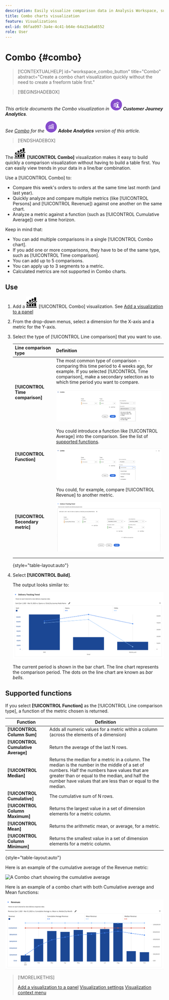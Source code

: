 ```yaml
---
description: Easily visualize comparison data in Analysis Workspace, such as building comparisons to last month, last year, and so on.
title: Combo charts visualization
feature: Visualizations
exl-id: 06faa997-3a4e-4c41-b64e-64a15ada6552
role: User
---
```

# Combo {#combo}

<!-- markdownlint-disable MD034 -->

>[!CONTEXTUALHELP]
>id="workspace_combo_button"
>title="Combo"
>abstract="Create a combo chart visualization quickly without the need to create a freeform table first."

<!-- markdownlint-enable MD034 -->


>[!BEGINSHADEBOX]

_This article documents the Combo visualization in_ ![CustomerJourneyAnalytics](/help/assets/icons/CustomerJourneyAnalytics.svg) _**Customer Journey Analytics**._

_See [Combo](https://experienceleague.adobe.com/en/docs/analytics/analyze/analysis-workspace/visualizations/combo-charts) for the_ ![AdobeAnalytics](/help/assets/icons/AdobeAnalytics.svg) _**Adobe Analytics** version of this article._

>[!ENDSHADEBOX]


The ![Combo chart](/help/assets/icons/ComboChart.svg) **[!UICONTROL Combo]** visualization makes it easy to build quickly a comparison visualization without having to build a table first. You can easily view trends in your data in a line/bar combination.

Use a [!UICONTROL Combo] to:

* Compare this week's orders to orders at the same time last month (and last year).
* Quickly analyze and compare multiple metrics (like [!UICONTROL Persons] and [!UICONTROL Revenue]) against one another on the same chart.
* Analyze a metric against a function (such as [!UICONTROL Cumulative Average]) over a time horizon.

Keep in mind that:

* You can add multiple comparisons in a single [!UICONTROL Combo chart].
* If you add one or more comparisons, they have to be of the same type, such as [!UICONTROL Time comparison].
* You can add up to 5 comparisons.
* You can apply up to 3 segments to a metric.
* Calculated metrics are not supported in Combo charts.

## Use

1. Add a ![Comment](/help/assets/icons/ComboChart.svg) [!UICONTROL Combo] visualization. See [Add a visualization to a panel](freeform-analysis-visualizations.md#add-visualizations-to-a-panel)

1. From the drop-down menus, select a dimension for the X-axis and a metric for the Y-axis.

1. Select the type of [!UICONTROL Line comparison] that you want to use.

   | Line comparison type | Definition |
   | --- | --- |
   | **[!UICONTROL Time comparison]** | The most common type of comparison - comparing this time period to 4 weeks ago, for example. If you selected [!UICONTROL Time comparison], make a secondary selection as to which time period you want to compare.<p>![LIne comparison with Time period selected and the secondary selection field for Time period.](assets/combo-time-period.png) |
   | **[!UICONTROL Function]** | You could introduce a function like [!UICONTROL Average] into the comparison. See the list of [supported functions](#supported-functions).<p>![LIne comparison drop-down menu showing Functions selected and a list of available supported functions.](assets/combo-functions.png) |
   | **[!UICONTROL Secondary metric]** | You could, for example, compare [!UICONTROL Revenue] to another metric.<p>![A Combo chart comparing two metrics.](assets/combo-2metrics-settings.png) |

   {style="table-layout:auto"}

1. Select **[!UICONTROL Build]**.

   The output looks similar to:

   ![A Combo chart showing the current period in a bar chart and comparison period in the line chart ](assets/combo-output.png)

   The current period is shown in the bar chart. The line chart represents the comparison period. The dots on the line chart are known as *bar bells*.

## Supported functions

If you select **[!UICONTROL Function]** as the [!UICONTROL Line comparison type], a function of the metric chosen is returned.

| Function | Definition |
| --- | --- |
| **[!UICONTROL Column Sum]** | Adds all numeric values for a metric within a column (across the elements of a dimension) |
| **[!UICONTROL Cumulative Average]** | Return the average of the last N rows. |
| **[!UICONTROL Median]** | Returns the median for a metric in a column. The median is the number in the middle of a set of numbers. Half the numbers have values that are greater than or equal to the median, and half the number have values that are less than or equal to the median. |
| **[!UICONTROL Cumulative]** | The cumulative sum of N rows.  |
| **[!UICONTROL Column Maximum]** | Returns the largest value in a set of dimension elements for a metric column. |
| **[!UICONTROL Mean]** | Returns the arithmetic mean, or average, for a metric. |
| **[!UICONTROL Column Minimum]** | Returns the smallest value in a set of dimension elements for a metric column. |

{style="table-layout:auto"}

Here is an example of the cumulative average of the Revenue metric:

![A Combo chart showing the cumulative average](assets/combo-cumul-avg.png)

Here is an example of a combo chart with both Cumulative average and Mean functions:

![A Combo chart showing both cumulative avrage and mean functions.](assets/combo-three-functions.png)

>[!MORELIKETHIS]
>
>[Add a visualization to a panel](/help/analysis-workspace/visualizations/freeform-analysis-visualizations.md#add-visualizations-to-a-panel)
>[Visualization settings](/help/analysis-workspace/visualizations/freeform-analysis-visualizations.md#settings)
>[Visualization context menu](/help/analysis-workspace/visualizations/freeform-analysis-visualizations.md#context-menu)
>
